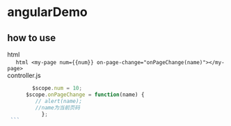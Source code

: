 
# angularDemo
## how to use
   html </br>
      ``` html
      <my-page num={{num}} on-page-change="onPageChange(name)"></my-page>
       ```
       </br>
   controller.js </br>
   ``` javascript
         $scope.num = 10;
         $scope.onPageChange = function(name) {
            // alert(name);
            //name为当前页码
            }; 
    ```
